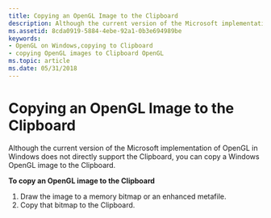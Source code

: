 ```yaml
---
title: Copying an OpenGL Image to the Clipboard
description: Although the current version of the Microsoft implementation of OpenGL in Windows does not directly support the Clipboard, you can copy a Windows OpenGL image to the Clipboard.
ms.assetid: 8cda0919-5884-4ebe-92a1-0b3e694989be
keywords:
- OpenGL on Windows,copying to Clipboard
- copying OpenGL images to Clipboard OpenGL
ms.topic: article
ms.date: 05/31/2018
---
```


# Copying an OpenGL Image to the Clipboard

Although the current version of the Microsoft implementation of OpenGL in Windows does not directly support the Clipboard, you can copy a Windows OpenGL image to the Clipboard.

**To copy an OpenGL image to the Clipboard**

1.  Draw the image to a memory bitmap or an enhanced metafile.
2.  Copy that bitmap to the Clipboard.

 

 




